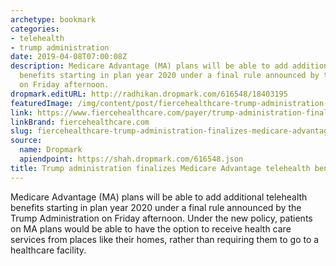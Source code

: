 ```yaml
---
archetype: bookmark
categories:
- telehealth
- trump administration
date: 2019-04-08T07:00:08Z
description: Medicare Advantage (MA) plans will be able to add additional telehealth
  benefits starting in plan year 2020 under a final rule announced by the Trump Administration
  on Friday afternoon.
dropmark.editURL: http://radhikan.dropmark.com/616548/18403195
featuredImage: /img/content/post/fiercehealthcare-trump-administration-finalizes-medicare-advantage-telehealth-benefit-policy.jpg
link: https://www.fiercehealthcare.com/payer/trump-administration-finalizes-medicare-advantage-telehealth-benefit-policy
linkBrand: fiercehealthcare.com
slug: fiercehealthcare-trump-administration-finalizes-medicare-advantage-telehealth-benefit-policy
source:
  name: Dropmark
  apiendpoint: https://shah.dropmark.com/616548.json
title: Trump administration finalizes Medicare Advantage telehealth benefit policy
---
```

Medicare Advantage (MA) plans will be able to add additional telehealth benefits starting in plan year 2020 under a final rule announced by the Trump Administration on Friday afternoon. Under the new policy, patients on MA plans would be able to have the option to receive health care services from places like their homes, rather than requiring them to go to a healthcare facility.